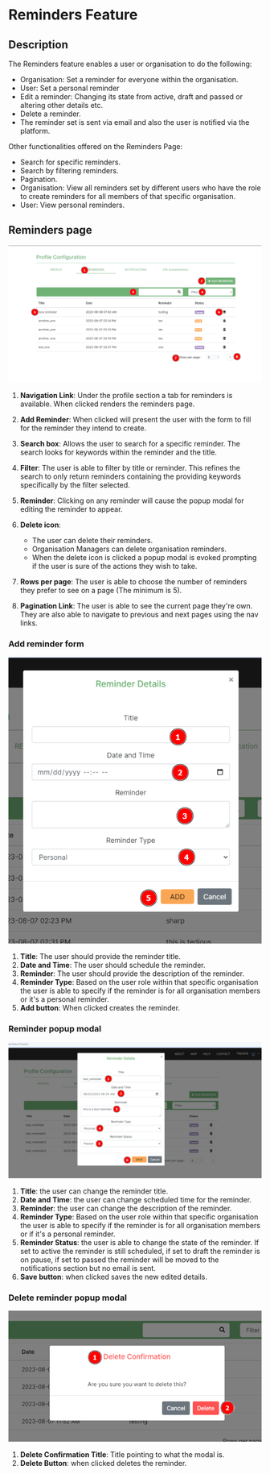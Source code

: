 # Reminders Feature

## Description

The Reminders feature enables a user or organisation to do the following:

* Organisation: Set a reminder for everyone within the organisation.
* User: Set a personal reminder
* Edit a reminder: Changing its state from active, draft and passed or altering other details etc.
* Delete a reminder.
* The reminder set is sent via email and also the user is notified via the platform.

Other functionalities offered on the Reminders Page:

* Search for specific reminders.
* Search by filtering reminders.
* Pagination.
* Organisation: View all reminders set by different users who have the role to create reminders for all members of that specific organisation.
* User: View personal reminders.

## Reminders page

![Reminders Page 1](./img/reminder-page-1.png)

1. **Navigation Link**: Under the profile section a tab for reminders is available. When clicked renders the reminders page.
2. **Add Reminder**: When clicked will present the user with the form to fill for the reminder they intend to create.
3. **Search box**: Allows the user to search for a specific reminder. The search looks for keywords within the reminder and the title.
4. **Filter**: The user is able to filter by title or reminder. This refines the search to only return reminders containing the providing keywords specifically by the filter selected.
5. **Reminder**: Clicking on any reminder will cause the popup modal for editing the reminder to appear.
6. **Delete icon**:

   * The user can delete their reminders.
   * Organisation Managers can delete organisation reminders.
   * When the delete icon is clicked a popup modal is evoked prompting if the user is sure of the actions they wish to take.

7. **Rows per page**: The user is able to choose the number of reminders they prefer to see on a page (The minimum is 5).
8. **Pagination Link**: The user is able to see the current page they're own. They are also able to navigate to previous and next pages using the nav links.

### Add reminder form

![Reminders Page 2](./img/reminder-page-2.png)

1. **Title**: The user should provide the reminder title.
2. **Date and Time**: The user should schedule the reminder.
3. **Reminder**: The user should provide the description of the reminder.
4. **Reminder Type**: Based on the user role within that specific organisation the user is able to specify if the reminder is for all organisation members or it's a personal reminder.
5. **Add button**: When clicked creates the reminder.

### Reminder popup modal

![Reminders Page 3](./img/reminder-page-3.png)

1. **Title**: the user can change the reminder title.
2. **Date and Time**: the user can change scheduled time for the reminder.
3. **Reminder**: the user can change the description of the reminder.
4. **Reminder Type**: Based on the user role within that specific organisation the user is able to specify if the reminder is for all organisation members or if it's a personal reminder.
5. **Reminder Status**: the user is able to change the state of the reminder. If set to active the reminder is still scheduled, if set to draft the reminder is on pause, if set to passed the reminder will be moved to the notifications section but no email is sent.
6. **Save button**: when clicked saves the new edited details.

### Delete reminder popup modal

![Notifications 4](./img/notifications-4.png)

1. **Delete Confirmation Title**: Title pointing to what the modal is.
2. **Delete Button**: when clicked deletes the reminder.
